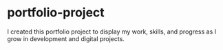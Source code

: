 # portfolio-project
I created this portfolio project to display my work, skills, and progress as I grow in development and digital projects.
